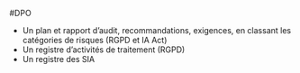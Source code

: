 #DPO

- Un plan et rapport d’audit, recommandations, exigences, en classant
les catégories de risques (RGPD et IA Act)
- Un registre d’activités de traitement (RGPD)
- Un registre des SIA
